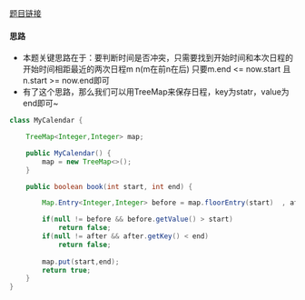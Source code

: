 [题目链接](https://leetcode-cn.com/problems/fi9suh/)

#### 思路
+ 本题关键思路在于：要判断时间是否冲突，只需要找到开始时间和本次日程的开始时间相距最近的两次日程m n(m在前n在后) 只要m.end <= now.start 且 n.start >= now.end即可
+ 有了这个思路，那么我们可以用TreeMap来保存日程，key为statr，value为end即可~

```java
class MyCalendar {

    TreeMap<Integer,Integer> map;

    public MyCalendar() {
        map = new TreeMap<>();
    }

    public boolean book(int start, int end) {

        Map.Entry<Integer,Integer> before = map.floorEntry(start)  , after = map.ceilingEntry(start);

        if(null != before && before.getValue() > start)
            return false;
        if(null != after && after.getKey() < end)
            return false;
        
        map.put(start,end);
        return true;
    }
}
```